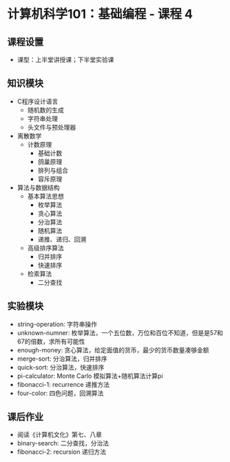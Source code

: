 # 计算机科学101：基础编程 - 课程 4

## 课程设置
- 课型：上半堂讲授课；下半堂实验课

## 知识模块

- C程序设计语言
    - 随机数的生成
    - 字符串处理
    - 头文件与预处理器
- 离散数学
    - 计数原理
        - 基础计数
        - 鸽巢原理
        - 排列与组合
        - 容斥原理
- 算法与数据结构
    - 基本算法思想
        - 枚举算法
        - 贪心算法
        - 分治算法
        - 随机算法
        - 递推、递归、回溯
    - 高级排序算法
        - 归并排序
        - 快速排序
    - 检索算法
        - 二分查找


## 实验模块
- string-operation: 字符串操作
- unknown-numner: 枚举算法，一个五位数，万位和百位不知道，但是是57和67的倍数，求所有可能性
- enough-money: 贪心算法，给定面值的货币，最少的货币数量凑够金额
- merge-sort: 分治算法，归并排序
- quick-sort: 分治算法，快速排序
- pi-calculator: Monte Carlo 模拟算法+随机算法计算pi
- fibonacci-1: recurrence 递推方法
- four-color: 四色问题，回溯算法

## 课后作业
- 阅读《计算机文化》第七、八章
- binary-search: 二分查找，分治法
- fibonacci-2: recursion 递归方法